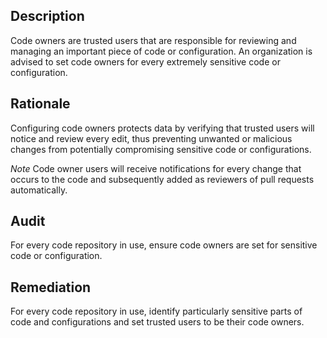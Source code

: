 ## Description

Code owners are trusted users that are responsible for reviewing and managing an important piece of code or configuration. An organization is advised to set code owners for every extremely sensitive code or configuration.

## Rationale

Configuring code owners protects data by verifying that trusted users will notice and review every edit, thus preventing unwanted or malicious changes from potentially compromising sensitive code or configurations.

*Note* Code owner users will receive notifications for every change that occurs to the code and subsequently added as reviewers of pull requests automatically.

## Audit

For every code repository in use, ensure code owners are set for sensitive code or configuration.

## Remediation

For every code repository in use, identify particularly sensitive parts of code and configurations and set trusted users to be their code owners.

